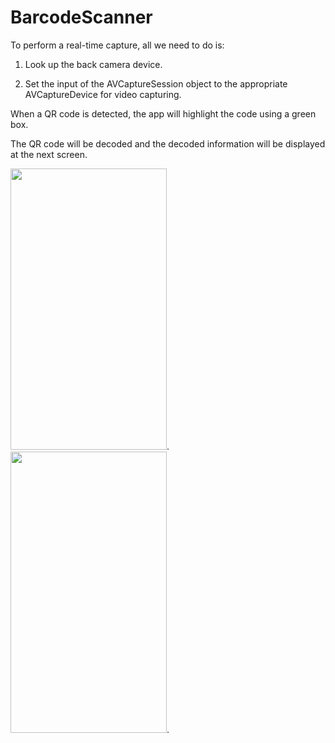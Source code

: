 # BarcodeScanner
To perform a real-time capture, all we need to do is:

1. Look up the back camera device.

2. Set the input of the AVCaptureSession object to the appropriate AVCaptureDevice for video capturing.


When a QR code is detected, the app will highlight the code using a green box.

The QR code will be decoded and the decoded information will be displayed at the next screen.


<img src="https://user-images.githubusercontent.com/27150828/50214476-5e1e2880-03a6-11e9-8028-77f92615e9ce.PNG" height="450" width="250">.                            <img src="https://user-images.githubusercontent.com/27150828/50214553-9b82b600-03a6-11e9-8c0f-2a69ce7ea76b.PNG" height="450" width="250">. 



